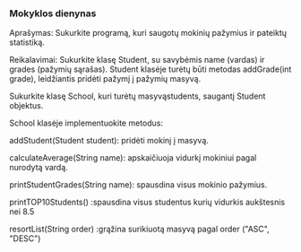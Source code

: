 ### Mokyklos dienynas

Aprašymas:
Sukurkite programą, kuri saugotų mokinių pažymius ir pateiktų statistiką.

Reikalavimai:
Sukurkite klasę Student, su savybėmis name (vardas) ir grades (pažymių sąrašas).
Student klasėje turėtų būti metodas addGrade(int grade), leidžiantis pridėti pažymį į pažymių masyvą.

Sukurkite klasę School, kuri turėtų masyvąstudents, saugantį Student objektus.

School klasėje implementuokite metodus:

addStudent(Student student): pridėti mokinį į masyvą.

calculateAverage(String name): apskaičiuoja vidurkį mokiniui pagal nurodytą vardą.

printStudentGrades(String name): spausdina visus mokinio pažymius.

printTOP10Students() :spausdina visus studentus kurių vidurkis aukštesnis nei 8.5

resortList(String order) :grąžina surikiuotą masyvą pagal order ("ASC", "DESC")

